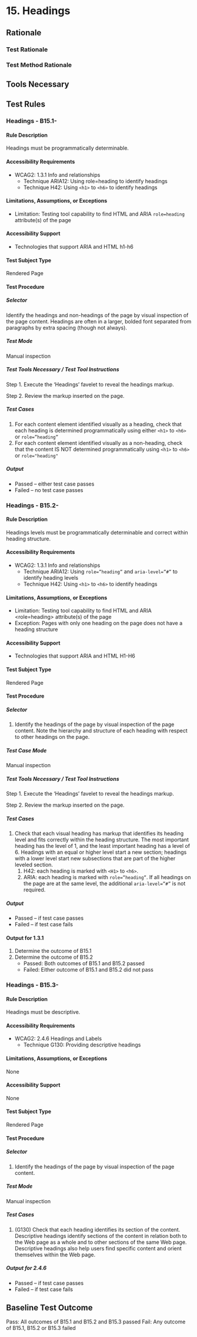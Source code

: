 # 15. Headings
## Rationale
### Test Rationale

### Test Method Rationale

## Tools Necessary

## Test Rules

### Headings - B15.1-

#### Rule Description 
Headings must be programmatically determinable.

#### Accessibility Requirements
* WCAG2: 1.3.1 Info and relationships
    * Technique ARIA12: Using role=heading to identify headings
    * Technique H42: Using `<h1>` to `<h6>` to identify headings

#### Limitations, Assumptions, or Exceptions
* Limitation: Testing tool capability to find HTML <H> and ARIA `role=heading` attribute(s) of the page

#### Accessibility Support
* Technologies that support ARIA and HTML h1-h6

#### Test Subject Type
Rendered Page

#### Test Procedure
##### Selector
Identify the headings and non-headings of the page by visual inspection of the page content. Headings are often in a larger, bolded font separated from paragraphs by extra spacing (though not always).

##### Test Mode
Manual inspection

##### Test Tools Necessary / Test Tool Instructions
Step 1. Execute the ‘Headings’ favelet to reveal the headings markup.

Step 2. Review the markup inserted on the page.

##### Test Cases
1.	For each content element identified visually as a heading, check that each heading is determined programmatically using either `<h1>` to `<h6>` or `role=”heading”`
2. For each content element identified visually as a non-heading, check that the content IS NOT determined programmatically using `<h1>` to `<h6>` or `role="heading"`

##### Output
* Passed – either test case passes 
* Failed – no test case passes

### Headings - B15.2-
#### Rule Description 
Headings levels must be programmatically determinable and correct within heading structure.

#### Accessibility Requirements
* WCAG2: 1.3.1 Info and relationships
    * Technique ARIA12: Using `role=”heading”` and `aria-level=”#”` to identify heading levels
    * Technique H42: Using `<h1>` to `<h6>` to identify headings

#### Limitations, Assumptions, or Exceptions
* Limitation: Testing tool capability to find HTML <H> and ARIA <role=heading> attribute(s) of the page
* Exception: Pages with only one heading on the page does not have a heading structure

#### Accessibility Support
* Technologies that support ARIA and HTML H1-H6

#### Test Subject Type
Rendered Page

#### Test Procedure
##### Selector
1. Identify the headings of the page by visual inspection of the page content. Note the hierarchy and structure of each heading with respect to other headings on the page.

##### Test Case Mode
Manual inspection

##### Test Tools Necessary / Test Tool Instructions
Step 1. Execute the ‘Headings’ favelet to reveal the headings markup.

Step 2. Review the markup inserted on the page.

##### Test Cases
1.	Check that each visual heading has markup that identifies its heading level and fits correctly within the heading structure. The most important heading has the level of 1, and the least important heading has a level of 6. Headings with an equal or higher level start a new section; headings with a lower level start new subsections that are part of the higher leveled section. 
    1. H42: each heading is marked with `<H1>` to `<h6>`.
    2. ARIA: each heading is marked with `role=”heading”`. If all headings on the page are at the same level, the additional `aria-level=”#”` is not required.

##### Output
* Passed – if test case passes
* Failed – if test case fails

#### Output for 1.3.1
1. Determine the outcome of B15.1
2. Determine the outcome of B15.2
    * Passed: Both outcomes of B15.1 and B15.2 passed
    * Failed: Either outcome of B15.1 and B15.2 did not pass

### Headings - B15.3-
#### Rule Description 
Headings must be descriptive.

#### Accessibility Requirements
* WCAG2: 2.4.6 Headings and Labels
    * Technique G130: Providing descriptive headings 

#### Limitations, Assumptions, or Exceptions
None

#### Accessibility Support
None

#### Test Subject Type
Rendered Page

#### Test Procedure
##### Selector
1. Identify the headings of the page by visual inspection of the page content. 

##### Test Mode
Manual inspection

##### Test Cases
1. (G130) Check that each heading identifies its section of the content. Descriptive headings identify sections of the content in relation both to the Web page as a whole and to other sections of the same Web page. Descriptive headings also help users find specific content and orient themselves within the Web page.

##### Output for 2.4.6
* Passed – if test case passes
* Failed – if test case fails

## Baseline Test Outcome
Pass: All outcomes of B15.1 and B15.2 and B15.3 passed
Fail: Any outcome of B15.1, B15.2 or B15.3 failed
